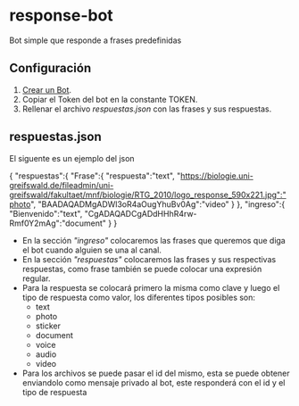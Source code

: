 # response-bot
Bot simple que responde a frases predefinidas

## Configuración
1. [Crear un Bot](https://core.telegram.org/bots#3-how-do-i-create-a-bot).
1. Copiar el Token del bot en la constante TOKEN.
1. Rellenar el archivo *respuestas.json* con las frases y sus respuestas.

## respuestas.json
El siguente es un ejemplo del json

{
    "respuestas":{
        "Frase":{
            "respuesta":"text",
            "https://biologie.uni-greifswald.de/fileadmin/uni-greifswald/fakultaet/mnf/biologie/RTG_2010/logo_response_590x221.jpg":"photo",
            "BAADAQADMgADWl3oR4aOugYhuBv0Ag":"video"
        }
    },
    "ingreso":{
        "Bienvenido":"text",
        "CgADAQADCgADdHHhR4rw-Rmf0Y2mAg":"document"
    }
}

* En la sección *"ingreso"* colocaremos las frases que queremos que diga el bot cuando alguien se una al canal.
* En la sección *"respuestas"* colocaremos las frases y sus respectivas respuestas, como frase también se puede colocar una expresión regular.
* Para la respuesta se colocará primero la misma como clave y luego el tipo de respuesta como valor, los diferentes tipos posibles son:
  * text
  * photo
  * sticker
  * document
  * voice
  * audio
  * video
* Para los archivos se puede pasar el id del mismo, esta se puede obtener enviandolo como mensaje privado al bot, este responderá con el id y el tipo de respuesta
